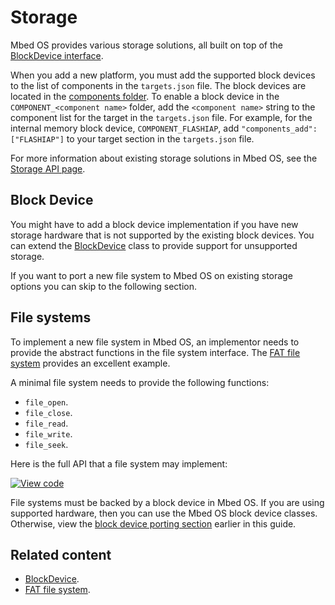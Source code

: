 <h1 id="contributing-storage">Storage</h1>

Mbed OS provides various storage solutions, all built on top of the [BlockDevice interface](../apis/blockdevice.html).

When you add a new platform, you must add the supported block devices to the list of components in the `targets.json` file. The block devices are located in the [components folder]( https://github.com/ARMmbed/mbed-os/tree/master/components/storage/blockdevice). To enable a block device in the `COMPONENT_<component name>` folder, add the `<component name>` string to the component list for the target in the `targets.json` file. For example, for the internal memory block device, `COMPONENT_FLASHIAP`, add `"components_add": ["FLASHIAP"]` to your target section in the `targets.json` file.

For more information about existing storage solutions in Mbed OS, see the [Storage API page](../apis/storage.html).

## Block Device

You might have to add a block device implementation if you have new storage hardware that is not supported by the existing block devices. You can extend the [BlockDevice](../mbed-os-api-doxy/classmbed_1_1_block_device.html) class to provide support for unsupported storage.

If you want to port a new file system to Mbed OS on existing storage options you can skip to the following section.

## File systems

To implement a new file system in Mbed OS, an implementor needs to provide the abstract functions in the file system interface. The [FAT file system](../mbed-os-api-doxy/_f_a_t_file_system_8h_source.html) provides an excellent example.

A minimal file system needs to provide the following functions:

- `file_open`.
- `file_close`.
- `file_read`.
- `file_write`.
- `file_seek`.

Here is the full API that a file system may implement:

[![View code](https://www.mbed.com/embed/?type=library)](https://os.mbed.com/docs/development/mbed-os-api-doxy/classmbed_1_1_file_system.html)

File systems must be backed by a block device in Mbed OS. If you are using supported hardware, then you can use the Mbed OS block device classes. Otherwise, view the [block device porting section](#block-device) earlier in this guide.

## Related content

- [BlockDevice](../mbed-os-api-doxy/classmbed_1_1_block_device.html).
- [FAT file system](../mbed-os-api-doxy/_f_a_t_file_system_8h_source.html).
